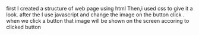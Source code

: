 first I created  a structure of web page using html
Then,i used css to give it a look.
after the I use javascript and change the image on the button click . 
when we click a button that image will be shown on the screen accoring to clicked button
